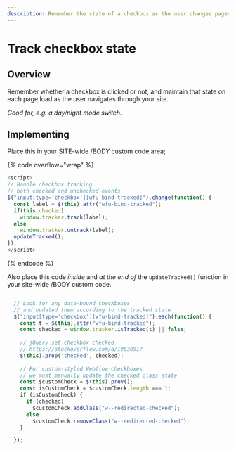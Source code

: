 ```yaml
---
description: Remember the state of a checkbox as the user changes pages
---
```


# Track checkbox state

## Overview

Remember whether a checkbox is clicked or not, and maintain that state on each page load as the user navigates through your site.

_Good for, e.g. a day/night mode switch._&#x20;

## Implementing

Place this in your SITE-wide /BODY custom code area;

{% code overflow="wrap" %}
```javascript
<script>
// Handle checkbox tracking
// both checked and unchecked events 
$("input[type='checkbox'][wfu-bind-tracked]").change(function() {
  const label = $(this).attr("wfu-bind-tracked");
  if(this.checked) 
    window.tracker.track(label);
  else
    window.tracker.untrack(label);
  updateTracked();
}); 
</script>
```
{% endcode %}

Also place this code _inside_ and _at the end of_ the `updateTracked()` function in your site-wide /BODY custom code.&#x20;

```javascript

  // Look for any data-bound checkboxes
  // and updated them according to the tracked state
  $("input[type='checkbox'][wfu-bind-tracked]").each(function() {
    const t = $(this).attr("wfu-bind-tracked");
    const checked = window.tracker.isTracked(t) || false; 
    
    // jQuery set checkbox checked
    // https://stackoverflow.com/a/19630917
    $(this).prop('checked', checked);
    
    // For custom-styled Webflow checkboxes
    // we must manually update the checked class state 
    const $customCheck = $(this).prev(); 
    const isCustomCheck = $customCheck.length === 1;
    if (isCustomCheck) {
      if (checked)
        $customCheck.addClass("w--redirected-checked"); 
      else
        $customCheck.removeClass("w--redirected-checked"); 
    }

  });
```
